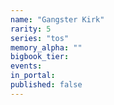 ```yaml
---
name: "Gangster Kirk"
rarity: 5
series: "tos"
memory_alpha: ""
bigbook_tier:
events:
in_portal:
published: false
---
```

